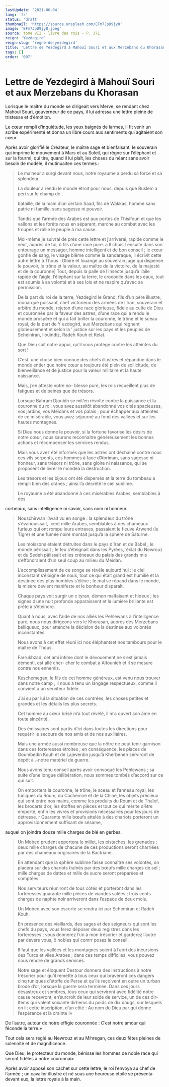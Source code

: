 ```yaml
---
lastUpdate: '2021-06-04'
lang: 'fr'
status: 'draft'
thumbnail: 'https://source.unsplash.com/EFm7JpD9jy8'
image: 'EFm7JpD9jy8.jpeg'
source: tome VII - livre des rois - P. 371
reign: 'Yezdegird'
reign-slug: 'regne-de-yezdegird'
title: 'Lettre de Yezdegird à Mahouï Souri et aux Merzebans du Khorasan | Le Livre des Rois | Shâhnâmeh'
tags: []
order: '007'
---
```


<!-- LTeX: language=fr -->

# Lettre de Yezdegird à Mahouï Souri et aux Merzebans du Khorasan

Lorisque le maître du monde se dirigeait vers Merve, se rendant chez Mahouï Souri, gouverneur de ce pays, il lui adressa une lettre pleine de tristesse et d’émotion.

Le cœur rempli d’inquiétude, les yeux baignés de larmes, il fit venir un scribe expérimenté et donna un libre cours aux sentiments qui agitaient son cœur.

Après avoir glorifié le Créateur, le maître sage et bienfaisant, le souverain qui imprime le mouvement à Mars et au Soleil, qui règne sur l’éléphant et sur la fourmi, qui tire, quand il lui plaît, les choses du néant sans avoir besoin de modèle, il mutinuaiten ces termes :

> Le malheur a surgi devant nous, notre royaume a perdu sa force et sa splendeur.
>
> La douleur a rendu le monde étroit pour nous. depuis que Buslem a péri sur le champ de .
>
> bataille, de la main d’un certain Saad, fils de Wakkas, homme sans patrie ni famille, sans sagesse ni pouvoir.
>
> Tandis que l’armée des Arabes est aux portes de Thisifoun et que les vallons et les forêts nous en séparent, marche au combat avec les troupes et rallie le peuple à ma cause.
>
> Moi-même je suivrai de près cette lettre et j’arriverai, rapide comme le veut, auprès de toi, ô fils d’une race pure. a Il choisit ensuite dans son entourage un messager, homme intelligent’et de bon conseil ; le cœur gonflé de sang, le visage blême comme la sandaraque, il écrivit cette autre lettre à Thous : Gloire et louange au souverain juge qui dispense le pouvoir, le trône et la valeur, au maître de la victoire, de la majesté et de la couronne] Tout, depuis la palle de l’insecte jusqu’à l’aile rapide de l’aigle, l’éléphant sur la terre, le crocodile dans les eaux, tout est soumis à sa volonté et à ses lois et ne respire qu’avec sa permission.
>
> De la part du roi de la terre, Yezdegird le Grand, fils d’un père illustre, monarque puissant, chef victorieux des armées de l’Iran, souverain et arbitre du monde, rejeton d’une race glorieuse, fidèle au culte de Dieu et couronnée par la faveur des astres, d’une race qui a rendu le monde prospère et qui a fait briller la couronne, le trône et le sceau royal, de la part de Y ezdegird, aux Merzebans qui règnent glorieusement et selon la ’ justice sur les pays et les peuples de Scheiniran, Ilouïndiz, Radeh Kouh et Kelat.
>
> Que Dieu soit notre appui, qu’il vous protège contre les atteintes du sort !
>
> C’est. une chose bien connue des chefs illustres et répandue dans le monde entier que notre cœur a toujours été plein de sollicitude, de bienveillance et de justice pour la valeur militaire et la haute naissance.
>
> Mais, j’en atteste votre no- blesse pure, les rois recueillent plus de fatigues et de peines que de trésors.
>
> Lorsque Bahram Djoubîn se mit’en révolte contre la puissance et la couronne du roi, vous avez aussitôt abandonné vos cités spacieuses, vos jardins, vos Meïdans et vos palais ; pour échapper aux atteintes de ce misérable, vous avez séjourné au fond des vallées et sur les hautes montagnes.
>
> Si Dieu nous donne le pouvoir, si la fortune favorise les désirs de notre cœur, nous saurons reconnaitre généreusement les bonnes actions et récompenser les services rendus.
>
> Mais vous avez été informés que les astres ont déchaîné contre nous ces vils serpents, ces hommes à face d’Abriman, sans sagesse ni honneur, sans trésors ni trône, sans gloire ni naissance, qui se proposent de livrer le mondeà la destruction.
>
> Les trésors et les bijoux ont été dispersés et la terre du tombeau a rempli bien des crânes ; ainsi l’a décrété le ciel sublime.
>
> Le royaume a été abandonné à ces misérables Arabes, semblables à des
>
> 
corbeaux, sans intelligence ni savoir, sans nom ni honneur.
>
> Nouschirwan l’avait vu en songe : la splendeur du trône s’évanouissait, .cent mille Arabes, semblables à des chameaux furieux qui ont rompu leurs entraves, passaient le fleuve Arwend
(le Tigre) et une fumée noire montait jusqu’à la sphère de Saturne.
>
> Les moissons étaient détruites dans le pays d’Iran et de Babel ; le monde périssait ; le feu s’éteignait dans les Pyrées, ’éclat du Newrouz et du Sedeh pâlissait et les créneaux du palais des grands mis s’effondraient d’un seul coup au milieu du Meïdan.
>
> L’accomplissement de ce songe se révèle aujourd’hui : le ciel inconstant s’éloigne de nous, tout ce qui était grand est humilié et la destinée des plus humbles s’élève ; le mal se répand dans le monde, la misère devient manifeste et le bonheur disparaît.
>
> Chaque pays voit surgir un c tyran, démon malfaisant et hideux ; les signes d’une nuit profonde apparaissent et la lumière brillante est prête à s’éteindre.
>
> Quant à nous, avec l’aide de nos alliés les Pehlewans à l’intelligence pure, nous nous dirigeons vers le Khorasan, auprès des Merzebans belliqueux, pour attendre la décision de la destinée aux volontés inconstantes.
>
> Nous avons à cet effet réuni ici nos éléphantset nos tambours pour le maître de Thous.
>
> Farrukhzad, cet ami intime dont le dévouement ne s’est jamais démenti, est allé cher- cher le combat à Altounieh et il se mesure contre nos ennemis.
>
> Keschemegan, le fils de cet homme généreux, est venu nous trouver dans notre camp ; il nous a tenu un langage respectueux, comme il convient à un serviteur fidèle.
>
> J’ai su par lui la situation de ces contrées, les choses petites et grandes et les détails les plus secrets.
>
> Cet homme au cœur brisé m’a tout révélé, il m’a ouvert son âme en toute sincérité.
>
> Des émissaires sont partis d’ici dans toutes les directions pour requérir le secours de nos amis et de nos auxiliaires.
>
> Mais une armée aussi nombreuse que la nôtre ne peut tenir garnison dans ces forteresses étroites ; en conséquence, les places de Goumbedin Kouh et de Lajeverdin jusqu’à Kherbeneh serviront de dépôt à
.-notre matériel de guerre.
>
> Nous avons tenu conseil après avoir convoqué les Pehlewans ; sa suite d’une longue délibération, nous sommes tombés d’accord sur ce qui suit.
>
> On emportera la couronne, le trône, le sceau et l’anneau royal, les tuniques du Roum, du Cachemire et de la Chine, les objets précieux qui sont entre nos mains, comme les produits du Roum et de Thaïef, les brocarts d’or, les étoffes en pièces et tout ce qui mérite d’être emporté, enfin les vivres et provisions nécessaires pour les jours de détresse. r Quarante mille bœufs attelés à des chariots porteront un approvisionnement suffisant de sésame,
>
> 
auquel on joindra douze mille charges de blé en gerbes.
>
> Un Mobed prudent apportera le millet, les pistaches, les grenades ; deux mille charges de chacune de ces productions seront charriées par des chameaux originaires de la Bactriane.
>
> En attendant que la sphère sublime fasse connaître ses volontés, on placera sur des chariots traînés par des bœufs mille charges de sel ; mille charges de dattes et mille de sucre seront préparées et comptées.
>
> Nos serviteurs réuniront de tous côtés et porteront dans les forteresses quarante mille pièces de viandes salées ; trois cents charges de naphte noir arriveront dans l’espace de deux mois.
>
> Un Mobed avec son escorte se rendra ici par Schemiran et Radeh Kouh.
>
> En présence des vieillards, des sages et des seigneurs qui sont les chefs du pays, vous ferez déposer deux registres dans les forteresses ; vous donnerez l’un à mon trésorier et garderez l’autre par devers vous, ô nobles qui comrr posez le conseil.
>
> Il faut que les vallées et les montagnes soient à l’abri des incursions des Turcs et viles Arabes ; dans ces temps difficiles, vous pouvez nous rendre de grands services.
>
> Notre sage et éloquent Destour donnera des instructions à notre trésorier pour qu’il remette à tous ceux qui braveront ces dangers cinq tuniques d’étoffe de Perse et qu’ils reçoivent en outre un turban brodé d’or, lorsque la guerre sera terminée. 
 Dans ces jours désastreux et sombres, tous ceux qui serviront avec fidélité notre cause recevront, en’surcrolt de leur solde de service, un de ces dir-Items qui valent soixante dirhems du poids de dix daugs, sur lesquels on lit cette inscription, d’un côté : Au nom du Dieu par qui donne l’espérance et la crainte !»

De l’autre, autour de notre effigie couronnée : C’est notre amour qui féconde la terre.»

Tout cela sera réglé au Newrouz et au Mihregan, ces deux fêtes pleines de solennité et de magnificence.

Que Dieu, le protecteur du monde, bénisse les hommes de noble race qui seront fidèles à notre couronnai»

Après avoir apposé son cachet sur cette lettre, le roi l’envoya au chef de l’armée ; un cavalier illustre et né sous une heureuse étoile se présenta devant eux, la lettre royale à la main.
